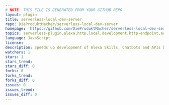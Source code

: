 ```yaml
---
# NOTE: THIS FILE IS GENERATED FROM YOUR GITHUB REPO
layout: plugin
title: serverless-local-dev-server
repo: DieProduktMacher/serverless-local-dev-server
homepage: 'https://github.com/DieProduktMacher/serverless-local-dev-server'
topics: serverless-plugin,alexa,http,local,development,http-endpoint,aws-lambda,alexa-skill,facebook-messenger-bot
language: JavaScript
license: 
description: Speeds up development of Alexa Skills, Chatbots and APIs by exposing your functions as local HTTP endpoints and mapping received events.
watchers: 1
stars: 1
stars_trend: 
stars_diff: 0
forks: 0
forks_trend: 
forks_diff: 0
issues: 0
issues_trend: 
issues_diff: 0
---
```


